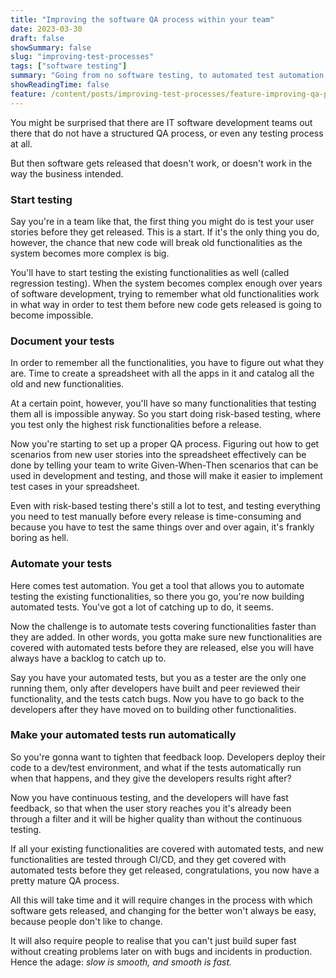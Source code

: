 ```yaml
---
title: "Improving the software QA process within your team"
date: 2023-03-30
draft: false
showSummary: false
slug: "improving-test-processes"
tags: ["software testing"]
summary: "Going from no software testing, to automated test automation."
showReadingTime: false
feature: /content/posts/improving-test-processes/feature-improving-qa-process.jpg 
---
```


You might be surprised that there are IT software development teams out there that do not have a structured QA process, or even any testing process at all.

But then software gets released that doesn't work, or doesn't work in the way the business intended.

### Start testing

Say you're in a team like that, the first thing you might do is test your user stories before they get released. This is a start. If it's the only thing you do, however, the chance that new code will break old functionalities as the system becomes more complex is big.

You'll have to start testing the existing functionalities as well (called regression testing). When the system becomes complex enough over years of software development, trying to remember what old functionalities work in what way in order to test them before new code gets released is going to become impossible.

### Document your tests

In order to remember all the functionalities, you have to figure out what they are. Time to create a spreadsheet with all the apps in it and catalog all the old and new functionalities.

At a certain point, however, you'll have so many functionalities that testing them all is impossible anyway. So you start doing risk-based testing, where you test only the highest risk functionalities before a release.

Now you're starting to set up a proper QA process. Figuring out how to get scenarios from new user stories into the spreadsheet effectively can be done by telling your team to write Given-When-Then scenarios that can be used in development and testing, and those will make it easier to implement test cases in your spreadsheet.

Even with risk-based testing there's still a lot to test, and testing everything you need to test manually before every release is time-consuming and because you have to test the same things over and over again, it's frankly boring as hell.

### Automate your tests

Here comes test automation. You get a tool that allows you to automate testing the existing functionalities, so there you go, you're now building automated tests. You've got a lot of catching up to do, it seems.

Now the challenge is to automate tests covering functionalities faster than they are added. In other words, you gotta make sure new functionalities are covered with automated tests before they are released, else you will have always have a backlog to catch up to.

Say you have your automated tests, but you as a tester are the only one running them, only after developers have built and peer reviewed their functionality, and the tests catch bugs. Now you have to go back to the developers after they have moved on to building other functionalities.

### Make your automated tests run automatically

So you're gonna want to tighten that feedback loop. Developers deploy their code to a dev/test environment, and what if the tests automatically run when that happens, and they give the developers results right after?

Now you have continuous testing, and the developers will have fast feedback, so that when the user story reaches you it's already been through a filter and it will be higher quality than without the continuous testing.

If all your existing functionalities are covered with automated tests, and new functionalities are tested through CI/CD, and they get covered with automated tests before they get released, congratulations, you now have a pretty mature QA process.

All this will take time and it will require changes in the process with which software gets released, and changing for the better won't always be easy, because people don't like to change.

It will also require people to realise that you can't just build super fast without creating problems later on with bugs and incidents in production. Hence the adage: *slow is smooth, and smooth is fast.*
